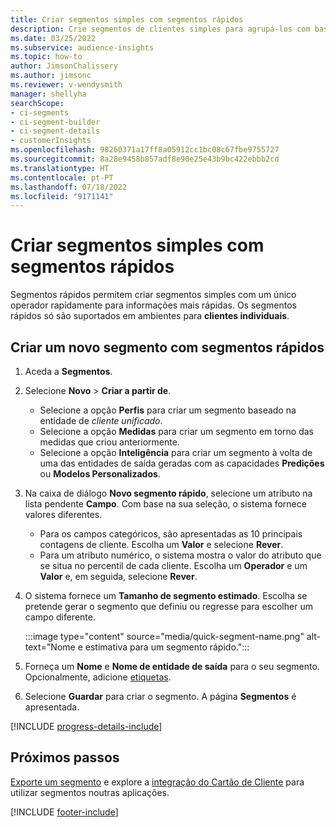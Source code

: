 ```yaml
---
title: Criar segmentos simples com segmentos rápidos
description: Crie segmentos de clientes simples para agrupá-los com base em vários atributos.
ms.date: 03/25/2022
ms.subservice: audience-insights
ms.topic: how-to
author: JimsonChalissery
ms.author: jimsonc
ms.reviewer: v-wendysmith
manager: shellyha
searchScope:
- ci-segments
- ci-segment-builder
- ci-segment-details
- customerInsights
ms.openlocfilehash: 98260371a17ff8a05912cc1bc08c67fbe9755727
ms.sourcegitcommit: 8a28e9458b857adf8e90e25e43b9bc422ebbb2cd
ms.translationtype: HT
ms.contentlocale: pt-PT
ms.lasthandoff: 07/18/2022
ms.locfileid: "9171141"
---
```

# <a name="create-simple-segments-with-quick-segments"></a>Criar segmentos simples com segmentos rápidos

Segmentos rápidos permitem criar segmentos simples com um único operador rapidamente para informações mais rápidas. Os segmentos rápidos só são suportados em ambientes para **clientes individuais**.

## <a name="create-a-new-segment-with-quick-segments"></a>Criar um novo segmento com segmentos rápidos

1. Aceda a **Segmentos**.

1. Selecione **Novo** > **Criar a partir de**.
   - Selecione a opção **Perfis** para criar um segmento baseado na entidade de *cliente unificado*.
   - Selecione a opção **Medidas** para criar um segmento em torno das medidas que criou anteriormente.
   - Selecione a opção **Inteligência** para criar um segmento à volta de uma das entidades de saída geradas com as capacidades **Predições** ou **Modelos Personalizados**.

1. Na caixa de diálogo **Novo segmento rápido**, selecione um atributo na lista pendente **Campo**. Com base na sua seleção, o sistema fornece valores diferentes.
   - Para os campos categóricos, são apresentadas as 10 principais contagens de cliente. Escolha um **Valor** e selecione **Rever**.
   - Para um atributo numérico, o sistema mostra o valor do atributo que se situa no percentil de cada cliente. Escolha um **Operador** e um **Valor** e, em seguida, selecione **Rever**.

1. O sistema fornece um **Tamanho de segmento estimado**. Escolha se pretende gerar o segmento que definiu ou regresse para escolher um campo diferente.

   :::image type="content" source="media/quick-segment-name.png" alt-text="Nome e estimativa para um segmento rápido.":::

1. Forneça um **Nome** e **Nome de entidade de saída** para o seu segmento. Opcionalmente, adicione [etiquetas](work-with-tags-columns.md#manage-tags).

1. Selecione **Guardar** para criar o segmento. A página **Segmentos** é apresentada.

[!INCLUDE [progress-details-include](includes/progress-details-pane.md)]

## <a name="next-steps"></a>Próximos passos

[Exporte um segmento](export-destinations.md) e explore a [integração do Cartão de Cliente](customer-card-add-in.md) para utilizar segmentos noutras aplicações.

[!INCLUDE [footer-include](includes/footer-banner.md)]
